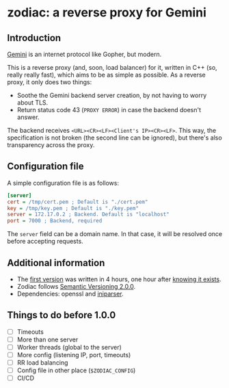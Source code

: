 # zodiac: a reverse proxy for Gemini

## Introduction
[Gemini](https://gemini.circumlunar.space/) is an internet protocol like Gopher, but modern.

This is a reverse proxy (and, soon, load balancer) for it, written in C++ (so, really really fast), which aims to be as simple as possible. As a reverse proxy, it only does two things:
- Soothe the Gemini backend server creation, by not having to worry about TLS.
- Return status code 43 (`PROXY ERROR`) in case the backend doesn't answer.

The backend receives `<URL><CR><LF><Client's IP><CR><LF>`. This way, the specification is not broken (the second line can be ignored), but there's also transparency across the proxy.

## Configuration file
A simple configuration file is as follows:
```ini
[server]
cert = /tmp/cert.pem ; Default is "./cert.pem"
key = /tmp/key.pem ; Default is "./key.pem"
server = 172.17.0.2 ; Backend. Default is "localhost"
port = 7000 ; Backend, required
```

The `server` field can be a domain name. In that case, it will be resolved once before accepting requests.

## Additional information
- The [first version](https://github.com/jlxip/zodiac/tree/0.1.0) was written in 4 hours, one hour after [knowing it exists](https://youtu.be/K-en4nEV5Xc).
- Zodiac follows [Semantic Versioning 2.0.0](https://semver.org/spec/v2.0.0.html).
- Dependencies: openssl and [iniparser](https://github.com/ndevilla/iniparser).

## Things to do before 1.0.0
- [ ] Timeouts
- [ ] More than one server
- [ ] Worker threads (global to the server)
- [ ] More config (listening IP, port, timeouts)
- [ ] RR load balancing
- [ ] Config file in other place (`$ZODIAC_CONFIG`)
- [ ] CI/CD